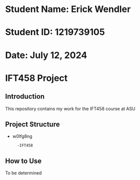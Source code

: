 # Student Name: Erick Wendler
# Student ID: 1219739105
# Date: July 12, 2024

# IFT458 Project

## Introduction
This repository contains my work for the IFT458 course at ASU

## Project Structure
- w0lfg8ng

        -IFT458

## How to Use
To be determined